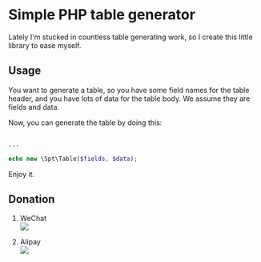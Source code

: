 # Simple PHP table generator

Lately I'm stucked in countless table generating work, so I create this little library to ease myself.

## Usage

You want to generate a table, so you have some field names for the table header, and you have lots of data for the table body. We assume they are fields and data.

Now, you can generate the table by doing this:

```php

...

echo new \Spt\Table($fields, $data);
```

Enjoy it.

## Donation

1. WeChat  
![](http://ww3.sinaimg.cn/small/006y8mN6jw1fafuqzir1ej30g20mr76a.jpg)

2. Alipay  
![](http://ww1.sinaimg.cn/small/006y8mN6jw1fafurfgkg0j30gn0ml76m.jpg)
